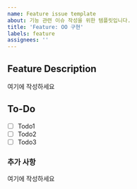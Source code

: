 ```yaml
---
name: Feature issue template
about: 기능 관련 이슈 작성을 위한 템플릿입니다.
title: 'Feature: OO 구현'
labels: feature
assignees: ''
---
```


<!-- 🔥 다음 양식으로 제목을 작성해주세요 : Feature: OO 구현 -->
<!-- "여기에 작성하세요" 는 지우고 작성하세요 🙏🏻 -->

## Feature Description

<!-- 새로운 기능에 관해서 간결하게 적어주세요 -->

여기에 작성하세요

## To-Do

<!-- 새로운 기능과 관련해서 한 일에 대해 적어주세요 -->

- [ ] Todo1
- [ ] Todo2
- [ ] Todo3

### 추가 사항

<!-- 새로운 기능에 대한 추가적인 정보를 알려주세요 -->

여기에 작성하세요
